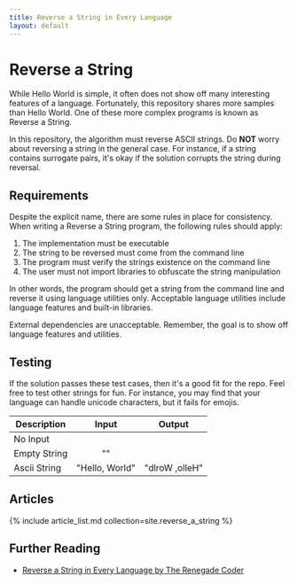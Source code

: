 ```yaml
---
title: Reverse a String in Every Language
layout: default
---
```


# Reverse a String

While Hello World is simple, it often does not show off many interesting
features of a language. Fortunately, this repository shares more samples than
Hello World. One of these more complex programs is known as Reverse a String.

In this repository, the algorithm must reverse ASCII strings. Do **NOT**
worry about reversing a string in the general case. For instance, if a string
contains surrogate pairs, it's okay if the solution corrupts the string during reversal.

## Requirements

Despite the explicit name, there are some rules in place for consistency.
When writing a Reverse a String program, the following rules should apply:

1.  The implementation must be executable
2.  The string to be reversed must come from the command line
3.  The program must verify the strings existence on the command line
4.  The user must not import libraries to obfuscate the string manipulation

In other words, the program should get a string from the command line and
reverse it using language utilities only. Acceptable language utilities include
language features and built-in libraries.

External dependencies are unacceptable. Remember, the goal is to show off language
features and utilities.

## Testing

If the solution passes these test cases, then it's a good fit for the repo.
Feel free to test other strings for fun. For instance, you may find that
your language can handle unicode characters, but it fails for emojis.

| Description  |      Input     |     Output     |
| ------------ | :------------: | :------------: |
| No Input     |                |                |
| Empty String |       ""       |                |
| Ascii String | "Hello, World" | "dlroW ,olleH" |

## Articles

{% include article_list.md collection=site.reverse_a_string %}

## Further Reading

-   [Reverse a String in Every Language by The Renegade Coder][1]

[1]: https://therenegadecoder.com/series/reverse-a-string-in-every-language/
